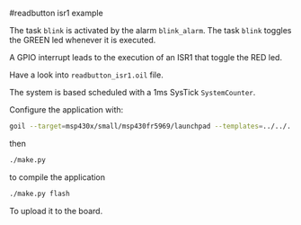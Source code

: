 #readbutton isr1 example

The task ```blink``` is activated by the alarm ```blink_alarm```.
The task ```blink``` toggles the GREEN led whenever it is executed.

A GPIO interrupt leads to the execution of an ISR1 that toggle the RED led.

Have a look into ```readbutton_isr1.oil``` file.

The system is based scheduled with a 1ms SysTick ```SystemCounter```.
 
Configure the application with:

```sh
goil --target=msp430x/small/msp430fr5969/launchpad --templates=../../../../../../goil/templates/ readbutton_isr1.oil
```

then

```sh
./make.py
```

to compile the application

```sh
./make.py flash
```

To upload it to the board.